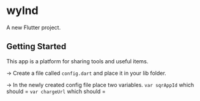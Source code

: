 # wylnd

A new Flutter project.

## Getting Started

This app is a platform for sharing tools and useful items. 

-> Create a file called `config.dart` and place it in your lib folder.

-> In the newly created config file place two variables.
    `var sqrAppId` which should  = <your-square-app-id>
    `var chargeUrl` which should = <your-square-charge-url>
